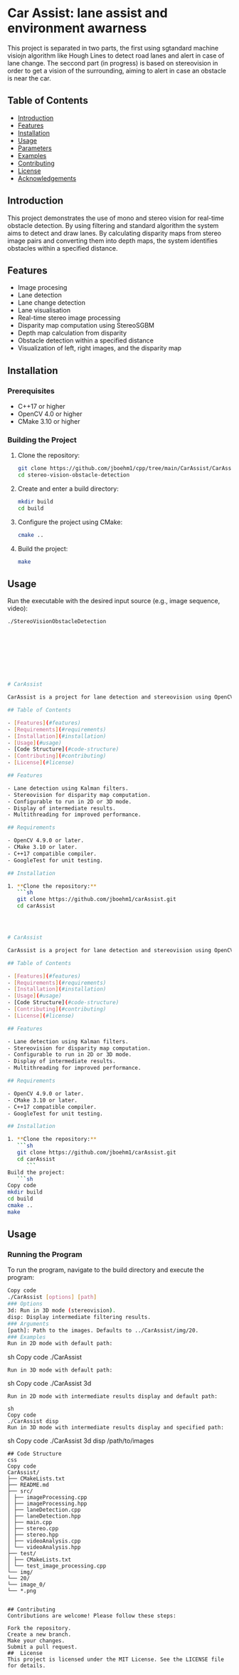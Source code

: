 # Car Assist: lane assist and environment awarness

This project is separated in two parts, the first using sgtandard machine visiojn algorithm like Hough Lines to detect road lanes and alert in case of lane change. The seccond part (in progress) is based on stereovision in order to get a vision of the surrounding, aiming to alert in case an obstacle is near the car.

## Table of Contents
- [Introduction](#introduction)
- [Features](#features)
- [Installation](#installation)
- [Usage](#usage)
- [Parameters](#parameters)
- [Examples](#examples)
- [Contributing](#contributing)
- [License](#license)
- [Acknowledgements](#acknowledgements)

## Introduction
This project demonstrates the use of mono and stereo vision for real-time obstacle detection. By using filtering and standard algorithm the system aims to detect and draw lanes. By calculating disparity maps from stereo image pairs and converting them into depth maps, the system identifies obstacles within a specified distance.

## Features
- Image procesing
- Lane detection
- Lane change detection
- Lane visualisation
- Real-time stereo image processing
- Disparity map computation using StereoSGBM
- Depth map calculation from disparity
- Obstacle detection within a specified distance
- Visualization of left, right images, and the disparity map

## Installation
### Prerequisites
- C++17 or higher
- OpenCV 4.0 or higher
- CMake 3.10 or higher

### Building the Project
1. Clone the repository:
    ```sh
    git clone https://github.com/jboehm1/cpp/tree/main/CarAssist/CarAssist
    cd stereo-vision-obstacle-detection
    ```

2. Create and enter a build directory:
    ```sh
    mkdir build
    cd build
    ```

3. Configure the project using CMake:
    ```sh
    cmake ..
    ```

4. Build the project:
    ```sh
    make
    ```

## Usage
Run the executable with the desired input source (e.g., image sequence, video):
```sh
./StereoVisionObstacleDetection









# CarAssist

CarAssist is a project for lane detection and stereovision using OpenCV. The project includes various image processing techniques and utilizes Kalman filters for lane detection. It can operate in both 2D and 3D modes to perform lane detection and disparity map computation.

## Table of Contents

- [Features](#features)
- [Requirements](#requirements)
- [Installation](#installation)
- [Usage](#usage)
- [Code Structure](#code-structure)
- [Contributing](#contributing)
- [License](#license)

## Features

- Lane detection using Kalman filters.
- Stereovision for disparity map computation.
- Configurable to run in 2D or 3D mode.
- Display of intermediate results.
- Multithreading for improved performance.

## Requirements

- OpenCV 4.9.0 or later.
- CMake 3.10 or later.
- C++17 compatible compiler.
- GoogleTest for unit testing.

## Installation

1. **Clone the repository:**
   ```sh
   git clone https://github.com/jboehm1/carAssist.git
   cd carAssist




# CarAssist

CarAssist is a project for lane detection and stereovision using OpenCV. The project includes various image processing techniques and utilizes Kalman filters for lane detection. It can operate in both 2D and 3D modes to perform lane detection and disparity map computation.

## Table of Contents

- [Features](#features)
- [Requirements](#requirements)
- [Installation](#installation)
- [Usage](#usage)
- [Code Structure](#code-structure)
- [Contributing](#contributing)
- [License](#license)

## Features

- Lane detection using Kalman filters.
- Stereovision for disparity map computation.
- Configurable to run in 2D or 3D mode.
- Display of intermediate results.
- Multithreading for improved performance.

## Requirements

- OpenCV 4.9.0 or later.
- CMake 3.10 or later.
- C++17 compatible compiler.
- GoogleTest for unit testing.

## Installation

1. **Clone the repository:**
   ```sh
   git clone https://github.com/jboehm1/carAssist.git
   cd carAssist
      ```
Build the project:
   ```sh
Copy code
mkdir build
cd build
cmake ..
make
   ```
## Usage
### Running the Program
To run the program, navigate to the build directory and execute the program:
   ```sh
Copy code
./CarAssist [options] [path]
### Options
3d: Run in 3D mode (stereovision).
disp: Display intermediate filtering results.
### Arguments
[path]: Path to the images. Defaults to ../CarAssist/img/20.
### Examples
Run in 2D mode with default path:
   ```
sh
Copy code
./CarAssist
   ```
Run in 3D mode with default path:
   ```
sh
Copy code
./CarAssist 3d
   ```
Run in 2D mode with intermediate results display and default path:

sh
Copy code
./CarAssist disp
Run in 3D mode with intermediate results display and specified path:
   ```
sh
Copy code
./CarAssist 3d disp /path/to/images
   ```
## Code Structure
css
Copy code
CarAssist/
├── CMakeLists.txt
├── README.md
├── src/
│ ├── imageProcessing.cpp
│ ├── imageProcessing.hpp
│ ├── laneDetection.cpp
│ ├── laneDetection.hpp
│ ├── main.cpp
│ ├── stereo.cpp
│ ├── stereo.hpp
│ ├── videoAnalysis.cpp
│ └── videoAnalysis.hpp
├── test/
│ ├── CMakeLists.txt
│ └── test_image_processing.cpp
└── img/
└── 20/
└── image_0/
└── *.png


## Contributing
Contributions are welcome! Please follow these steps:

Fork the repository.
Create a new branch.
Make your changes.
Submit a pull request.
##  License
This project is licensed under the MIT License. See the LICENSE file for details.
